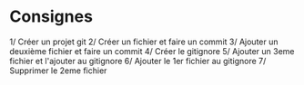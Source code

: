 # Consignes

1/ Créer un projet git
2/ Créer un fichier et faire un commit
3/ Ajouter un deuxième fichier et faire un commit
4/ Créer le gitignore
5/ Ajouter un 3eme fichier et l'ajouter au gitignore
6/ Ajouter le 1er fichier au gitignore
7/ Supprimer le 2eme fichier
